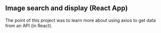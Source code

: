 ## Image search and display (React App) 

The point of this project was to learn more about using axios to get data from an API (in React).

